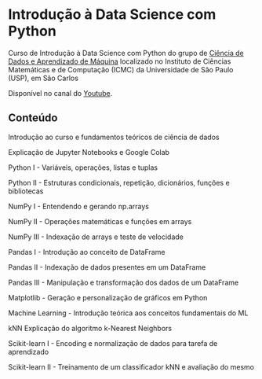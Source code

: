 # Introdução à Data Science com Python

Curso de Introdução à Data Science com Python do grupo de [Ciência de Dados e Aprendizado de Máquina](http://data.icmc.usp.br/) localizado no Instituto de Ciências Matemáticas e de Computação (ICMC) da Universidade de São Paulo (USP), em São Carlos

Disponível no canal do [Youtube](https://www.youtube.com/playlist?list=PLFE-LjWAAP9SfEuLXf3qrpw4szKWjlYq9).

## Conteúdo	

Introdução ao curso e fundamentos teóricos de ciência de dados	

Explicação de Jupyter Notebooks e Google Colab

Python I	- Variáveis, operações, listas e tuplas	

Python II	- Estruturas condicionais, repetição, dicionários, funções e bibliotecas

NumPy I	- Entendendo e gerando np.arrays	

NumPy II	- Operações matemáticas e funções em arrays

NumPy III	- Indexação de arrays e teste de velocidade

Pandas I	- Introdução ao conceito de DataFrame	

Pandas II	- Indexação de dados presentes em um DataFrame

Pandas III	- Manipulação e transformação dos dados de um DataFrame

Matplotlib	- Geração e personalização de gráficos em Python		

Machine Learning	- Introdução teórica aos conceitos fundamentais do ML	

kNN	Explicação do algoritmo k-Nearest Neighbors	

Scikit-learn I	- Encoding e normalização de dados para tarefa de aprendizado	

Scikit-learn II	- Treinamento de um classificador kNN e avaliação do mesmo
